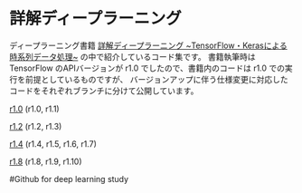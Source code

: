 # 詳解ディープラーニング

ディープラーニング書籍 [詳解ディープラーニング \~TensorFlow・Kerasによる時系列データ処理\~](https://book.mynavi.jp/ec/products/detail/id=72995)
の中で紹介しているコード集です。
書籍執筆時は TensorFlow のAPIバージョンが r1.0 でしたので、書籍内のコードは r1.0 での実行を前提としているものですが、
バージョンアップに伴う仕様変更に対応したコードをそれぞれブランチに分けて公開しています。

[r1.0](https://github.com/yusugomori/deeplearning-tensorflow-keras/tree/r1.0) (r1.0, r1.1)

[r1.2](https://github.com/yusugomori/deeplearning-tensorflow-keras/tree/r1.2) (r1.2, r1.3)

[r1.4](https://github.com/yusugomori/deeplearning-tensorflow-keras/tree/r1.4) (r1.4, r1.5, r1.6, r1.7)

[r1.8](https://github.com/yusugomori/deeplearning-tensorflow-keras/tree/r1.8) (r1.8, r1.9, r1.10)

#Github for deep learning study


